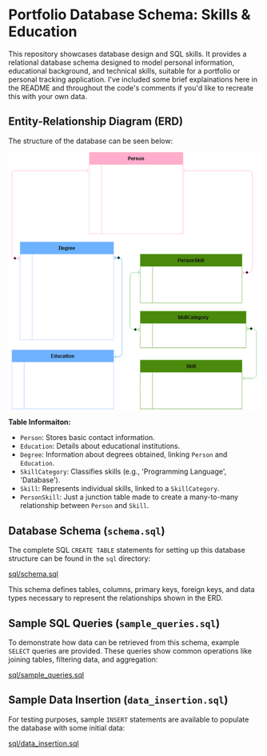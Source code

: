 # Portfolio Database Schema: Skills & Education

This repository showcases database design and SQL skills. It provides a relational database schema designed to model personal information, educational background, and technical skills, suitable for a portfolio or personal tracking application. I've included some brief explainations here in the README and throughout the code's comments if you'd like to recreate this with your own data.

## Entity-Relationship Diagram (ERD)

The structure of the database can be seen below:

![ERD for Skills and Education Database](/erd/sql-erd-white-text.png)

**Table Informaiton:**
* `Person`: Stores basic contact information.
* `Education`: Details about educational institutions.
* `Degree`: Information about degrees obtained, linking `Person` and `Education`.
* `SkillCategory`: Classifies skills (e.g., 'Programming Language', 'Database').
* `Skill`: Represents individual skills, linked to a `SkillCategory`.
* `PersonSkill`: Just a junction table made to create a many-to-many relationship between `Person` and `Skill`.

## Database Schema (`schema.sql`)

The complete SQL `CREATE TABLE` statements for setting up this database structure can be found in the `sql` directory:

[sql/schema.sql](/sql/schema.sql)

This schema defines tables, columns, primary keys, foreign keys, and data types necessary to represent the relationships shown in the ERD.

## Sample SQL Queries (`sample_queries.sql`)

To demonstrate how data can be retrieved from this schema, example `SELECT` queries are provided. These queries show common operations like joining tables, filtering data, and aggregation:

[sql/sample_queries.sql](/sql/sample_queries.sql)

## Sample Data Insertion (`data_insertion.sql`)

For testing purposes, sample `INSERT` statements are available to populate the database with some initial data:

[sql/data_insertion.sql](/sql/data_insertion.sql)
